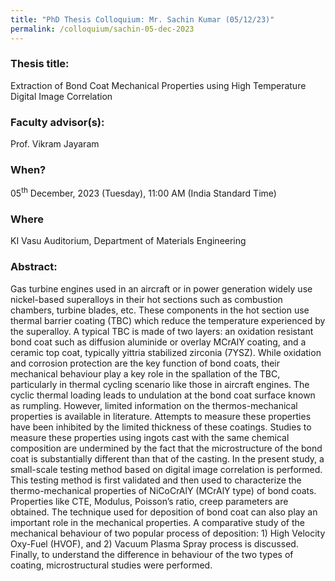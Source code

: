 ```yaml
---
title: "PhD Thesis Colloquium: Mr. Sachin Kumar (05/12/23)"
permalink: /colloquium/sachin-05-dec-2023
---
```

### Thesis title:
Extraction of Bond Coat Mechanical Properties using High Temperature Digital Image Correlation

### Faculty advisor(s):
Prof. Vikram Jayaram

### When?
05<sup>th</sup> December, 2023 (Tuesday), 11:00 AM (India Standard Time)

### Where
KI Vasu Auditorium, Department of Materials Engineering

### Abstract: 
Gas turbine engines used in an aircraft or in power generation widely use nickel-based superalloys in their hot sections such as combustion chambers, turbine blades, etc. These components in the hot section use thermal barrier coating (TBC) which reduce the temperature experienced by the superalloy. A typical TBC is made of two layers: an oxidation resistant bond coat such as diffusion aluminide or overlay MCrAlY coating, and a ceramic top coat, typically yittria stabilized zirconia (7YSZ). While oxidation and corrosion protection are the key function of bond coats, their mechanical behaviour play a key role in the spallation of the TBC, particularly in thermal cycling scenario like those in aircraft engines. The cyclic thermal loading leads to undulation at the bond coat surface known as rumpling.
However, limited information on the thermos-mechanical properties is available in literature. Attempts to measure these properties have been inhibited by the limited thickness of these coatings. Studies to measure these properties using ingots cast with the same chemical composition are undermined by the fact that the microstructure of the bond coat is substantially different than that of the casting.
In the present study, a small-scale testing method based on digital image correlation is performed. This testing method is first validated and then used to characterize the thermo-mechanical properties of NiCoCrAlY (MCrAlY type) of bond coats. Properties like CTE, Modulus, Poisson’s ratio, creep parameters are obtained.
The technique used for deposition of bond coat can also play an important role in the mechanical properties. A comparative study of the mechanical behaviour of two popular process of deposition: 1) High Velocity Oxy-Fuel (HVOF), and 2) Vacuum Plasma Spray process is discussed.
Finally, to understand the difference in behaviour of the two types of coating, microstructural studies were performed.
